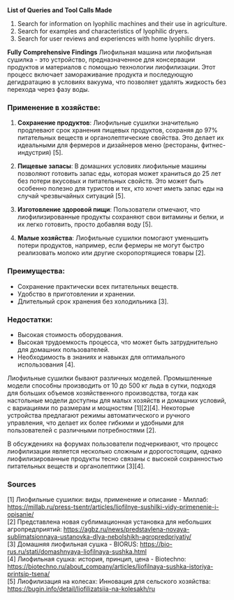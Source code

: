 **List of Queries and Tool Calls Made**
1. Search for information on lyophilic machines and their use in agriculture.
2. Search for examples and characteristics of lyophilic dryers.
3. Search for user reviews and experiences with home lyophilic dryers.

**Fully Comprehensive Findings**
Лиофильная машина или лиофильная сушилка - это устройство, предназначенное для консервации продуктов и материалов с помощью технологии лиофилизации. Этот процесс включает замораживание продукта и последующую дегидратацию в условиях вакуума, что позволяет удалять жидкость без перехода через фазу воды.

### Применение в хозяйстве:
1. **Сохранение продуктов**: Лиофильные сушилки значительно продлевают срок хранения пищевых продуктов, сохраняя до 97% питательных веществ и органолептические свойства. Это делает их идеальными для фермеров и дизайнеров меню (рестораны, фитнес-индустрия) [5].

2. **Пищевые запасы**: В домашних условиях лиофильные машины позволяют готовить запас еды, которая может храниться до 25 лет без потери вкусовых и питательных свойств. Это может быть особенно полезно для туристов и тех, кто хочет иметь запас еды на случай чрезвычайных ситуаций [5].

3. **Изготовление здоровой пищи**: Пользователи отмечают, что лиофилизированные продукты сохраняют свои витамины и белки, и их легко готовить, просто добавляя воду [5].

4. **Малые хозяйства**: Лиофильные сушилки помогают уменьшить потери продуктов, например, если фермеры не могут быстро реализовать молоко или другие скоропортящиеся товары [2].

### Преимущества:
- Сохранение практически всех питательных веществ.
- Удобство в приготовлении и хранении.
- Длительный срок хранения без холодильника [3].

### Недостатки:
- Высокая стоимость оборудования.
- Высокая трудоемкость процесса, что может быть затруднительно для домашних пользователей.
- Необходимость в знаниях и навыках для оптимального использования [4].

Лиофильные сушилки бывают различных моделей. Промышленные модели способны производить от 10 до 500 кг льда в сутки, подходя для больших объемов хозяйственного производства, тогда как настольные модели доступны для малых хозяйств и домашних условий, с вариациями по размерам и мощностям [1][2][4]. Некоторые устройства предлагают режимы автоматического и ручного управления, что делает их более гибкими и удобными для пользователей с различными потребностями [2].

В обсуждениях на форумах пользователи подчеркивают, что процесс лиофилизации является несколько сложным и дорогостоящим, однако лиофилизированные продукты тесно связаны с высокой сохранностью питательных веществ и органолептики [3][4].

### Sources
[1] Лиофильные сушилки: виды, применение и описание - Миллаб: https://millab.ru/press-tsentr/articles/liofilnye-sushilki-vidy-primenenie-i-opisanie/  
[2] Представлена новая сублимационная установка для небольших агропредприятий: https://agbz.ru/news/predstavlena-novaya-sublimatsionnaya-ustanovka-dlya-nebolshikh-agropredpriyatiy/  
[3] Домашняя лиофильная сушка - BIORUS: https://bio-rus.ru/stati/domashnyaya-liofilnaya-sushka.html  
[4] Лиофильная сушка: история, принцип, цена - Biotechno: https://biotechno.ru/about_company/articles/liofilnaya-sushka-istoriya-printsip-tsena/  
[5] Лиофилизация на колесах: Инновация для сельского хозяйства: https://bugin.info/detail/liofilizatsiia-na-kolesakh/ru 
